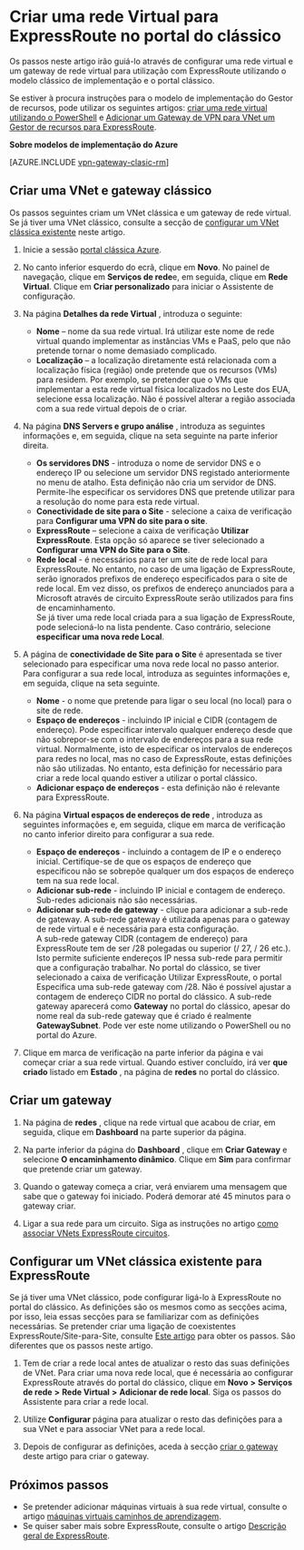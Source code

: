 <properties
   pageTitle="Configurar um rede Virtual e o Gateway para ExpressRoute no portal do clássico | Microsoft Azure"
   description="Este artigo explica o configurar uma rede virtual para ExpressRoute utilizando o modelo clássico de implementação e o portal clássico."
   documentationCenter="na"
   services="expressroute"
   authors="cherylmc"
   manager="carmonm"
   editor=""
   tags="azure-service-management"/>

<tags 
   ms.service="expressroute"
   ms.devlang="na"
   ms.topic="article" 
   ms.tgt_pltfrm="na"
   ms.workload="infrastructure-services" 
   ms.date="09/20/2016"
   ms.author="cherylmc"/>

# <a name="create-a-virtual-network-for-expressroute-in-the-classic-portal"></a>Criar uma rede Virtual para ExpressRoute no portal do clássico

Os passos neste artigo irão guiá-lo através de configurar uma rede virtual e um gateway de rede virtual para utilização com ExpressRoute utilizando o modelo clássico de implementação e o portal clássico.

Se estiver à procura instruções para o modelo de implementação do Gestor de recursos, pode utilizar os seguintes artigos: [criar uma rede virtual utilizando o PowerShell](../virtual-network/virtual-networks-create-vnet-arm-ps.md) e [Adicionar um Gateway de VPN para VNet um Gestor de recursos para ExpressRoute](expressroute-howto-add-gateway-resource-manager.md).

**Sobre modelos de implementação do Azure**

[AZURE.INCLUDE [vpn-gateway-clasic-rm](../../includes/vpn-gateway-classic-rm-include.md)] 

## <a name="create-a-classic-vnet-and-gateway"></a>Criar uma VNet e gateway clássico

Os passos seguintes criam um VNet clássica e um gateway de rede virtual. Se já tiver uma VNet clássico, consulte a secção de [configurar um VNet clássica existente](#config) neste artigo.

1. Inicie a sessão [portal clássica Azure](http://manage.windowsazure.com).

2. No canto inferior esquerdo do ecrã, clique em **Novo**. No painel de navegação, clique em **Serviços de rede**e, em seguida, clique em **Rede Virtual**. Clique em **Criar personalizado** para iniciar o Assistente de configuração.

3. Na página **Detalhes da rede Virtual** , introduza o seguinte:

    - **Nome** – nome da sua rede virtual. Irá utilizar este nome de rede virtual quando implementar as instâncias VMs e PaaS, pelo que não pretende tornar o nome demasiado complicado.
    - **Localização** – a localização diretamente está relacionada com a localização física (região) onde pretende que os recursos (VMs) para residem. Por exemplo, se pretender que o VMs que implementar a esta rede virtual física localizados no Leste dos EUA, selecione essa localização. Não é possível alterar a região associada com a sua rede virtual depois de o criar.

4. Na página **DNS Servers e grupo análise** , introduza as seguintes informações e, em seguida, clique na seta seguinte na parte inferior direita. 

    - **Os servidores DNS** - introduza o nome de servidor DNS e o endereço IP ou selecione um servidor DNS registado anteriormente no menu de atalho. Esta definição não cria um servidor de DNS. Permite-lhe especificar os servidores DNS que pretende utilizar para a resolução do nome para esta rede virtual.
    - **Conectividade de site para o Site** - selecione a caixa de verificação para **Configurar uma VPN do site para o site**.
    - **ExpressRoute** – selecione a caixa de verificação **Utilizar ExpressRoute**. Esta opção só aparece se tiver selecionado a **Configurar uma VPN do Site para o Site**.
    - **Rede local** - é necessários para ter um site de rede local para ExpressRoute. No entanto, no caso de uma ligação de ExpressRoute, serão ignorados prefixos de endereço especificados para o site de rede local. Em vez disso, os prefixos de endereço anunciados para a Microsoft através de circuito ExpressRoute serão utilizados para fins de encaminhamento.<BR>Se já tiver uma rede local criada para a sua ligação de ExpressRoute, pode selecioná-lo na lista pendente. Caso contrário, selecione **especificar uma nova rede Local**.

5. A página de **conectividade de Site para o Site** é apresentada se tiver selecionado para especificar uma nova rede local no passo anterior. Para configurar a sua rede local, introduza as seguintes informações e, em seguida, clique na seta seguinte. 

    - **Nome** - o nome que pretende para ligar o seu local (no local) para o site de rede.
    - **Espaço de endereços** - incluindo IP inicial e CIDR (contagem de endereço). Pode especificar intervalo qualquer endereço desde que não sobrepor-se com o intervalo de endereços para a sua rede virtual. Normalmente, isto de especificar os intervalos de endereços para redes no local, mas no caso de ExpressRoute, estas definições não são utilizadas. No entanto, esta definição for necessário para criar a rede local quando estiver a utilizar o portal clássico.
    - **Adicionar espaço de endereços** - esta definição não é relevante para ExpressRoute.


6. Na página **Virtual espaços de endereços de rede** , introduza as seguintes informações e, em seguida, clique em marca de verificação no canto inferior direito para configurar a sua rede. 

    - **Espaço de endereços** - incluindo a contagem de IP e o endereço inicial. Certifique-se de que os espaços de endereço que especificou não se sobrepõe qualquer um dos espaços de endereço tem na sua rede local.
    - **Adicionar sub-rede** - incluindo IP inicial e contagem de endereço. Sub-redes adicionais não são necessárias.
    - **Adicionar sub-rede de gateway** - clique para adicionar a sub-rede de gateway. A sub-rede gateway é utilizada apenas para o gateway de rede virtual e é necessária para esta configuração.<BR>A sub-rede gateway CIDR (contagem de endereço) para ExpressRoute tem de ser /28 polegadas ou superior (/ 27, / 26 etc.). Isto permite suficiente endereços IP nessa sub-rede para permitir que a configuração trabalhar. No portal do clássico, se tiver selecionado a caixa de verificação Utilizar ExpressRoute, o portal Especifica uma sub-rede gateway com /28.  Não é possível ajustar a contagem de endereço CIDR no portal do clássico. A sub-rede gateway aparecerá como **Gateway** no portal do clássico, apesar do nome real da sub-rede gateway que é criado é realmente **GatewaySubnet**. Pode ver este nome utilizando o PowerShell ou no portal do Azure.

7. Clique em marca de verificação na parte inferior da página e vai começar criar a sua rede virtual. Quando estiver concluído, irá ver **que criado** listado em **Estado** , na página de **redes** no portal do clássico.

## <a name="gw"></a>Criar um gateway

1. Na página de **redes** , clique na rede virtual que acabou de criar, em seguida, clique em **Dashboard** na parte superior da página.

2. Na parte inferior da página do **Dashboard** , clique em **Criar Gateway** e selecione **O encaminhamento dinâmico**. Clique em **Sim** para confirmar que pretende criar um gateway.

3. Quando o gateway começa a criar, verá enviarem uma mensagem que sabe que o gateway foi iniciado. Poderá demorar até 45 minutos para o gateway criar.

4. Ligar a sua rede para um circuito. Siga as instruções no artigo [como associar VNets ExpressRoute circuitos](expressroute-howto-linkvnet-classic.md).

## <a name="config"></a>Configurar um VNet clássica existente para ExpressRoute

Se já tiver uma VNet clássico, pode configurar ligá-lo à ExpressRoute no portal do clássico. As definições são os mesmos como as secções acima, por isso, leia essas secções para se familiarizar com as definições necessárias. Se pretender criar uma ligação de coexistentes ExpressRoute/Site-para-Site, consulte [Este artigo](expressroute-howto-coexist-classic.md) para obter os passos. São diferentes que os passos neste artigo.
 
1. Tem de criar a rede local antes de atualizar o resto das suas definições de VNet. Para criar uma nova rede local, que é necessária ao configurar ExpressRoute através do portal do clássico, clique em **Novo** **>** **Serviços de rede** **>** **Rede Virtual** **>** **Adicionar de rede local**. Siga os passos do Assistente para criar a rede local.

2. Utilize **Configurar** página para atualizar o resto das definições para a sua VNet e para associar VNet para a rede local.

3. Depois de configurar as definições, aceda à secção [criar o gateway](#gw) deste artigo para criar o gateway.


## <a name="next-steps"></a>Próximos passos

- Se pretender adicionar máquinas virtuais à sua rede virtual, consulte o artigo [máquinas virtuais caminhos de aprendizagem](https://azure.microsoft.com/documentation/learning-paths/virtual-machines/).
- Se quiser saber mais sobre ExpressRoute, consulte o artigo [Descrição geral de ExpressRoute](expressroute-introduction.md).


 

